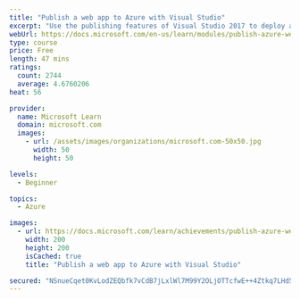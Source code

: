 ```yaml
---
title: "Publish a web app to Azure with Visual Studio"
excerpt: "Use the publishing features of Visual Studio 2017 to deploy and manage an ASP.NET Core web application hosted on Azure."
webUrl: https://docs.microsoft.com/en-us/learn/modules/publish-azure-web-app-with-visual-studio/
type: course
price: Free
length: 47 mins
ratings:
  count: 2744
  average: 4.6760206
heat: 56

provider:
  name: Microsoft Learn
  domain: microsoft.com
  images:
    - url: /assets/images/organizations/microsoft.com-50x50.jpg
      width: 50
      height: 50

levels:
  - Beginner

topics:
  - Azure

images:
  - url: https://docs.microsoft.com/learn/achievements/publish-azure-web-app-with-visual-studio-social.png
    width: 200
    height: 200
    isCached: true
    title: "Publish a web app to Azure with Visual Studio"

secured: "NSnueCqet0KvLodZEQbfk7vCdB7jLxlWl7M99Y2OLjOTTcfwE++4Ztkq7LHd5zKCff6Bfxfc7nJxNfo1FYumXUtuADZeqSCXBmRHbt0weuHjzYCYHAOktBm9C4MIe7l7IjH8aoeHJ/5O+vzjJhtkxXZQryLQDFlv/4oJQhwSQbsr7ubl4aYVKu8qQ+PPXIGj2TT6LBtty6xz/SrHSdZDmas2dgX0f1LDvwtl5YHoWGhqL3Q27Ra3j7Mbj6OtRovDYGSz9PYkse9E+pzkva/cmCiL3AxRkOkAUp+qkDaP6H2KHouNYG9RmTzeBWTTYRLF0jFOGzgpKBPx5BYK4VwBloT5FxZXkN0M+HfaN1fkOlRjfQD2MKyzwQhQ+i1pgWlRY7ARsNumQs4yYI5Txitq6Q==;cxyuIkJmlINFqUKBmA7QDQ=="
---
```


